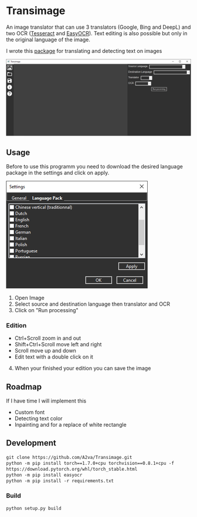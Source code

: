 # Transimage

An image translator that can use 3 translators (Google, Bing and DeepL) 
and two OCR ([Tesseract](https://github.com/tesseract-ocr) and [EasyOCR](https://github.com/JaidedAI/EasyOCR)). 
Text editing is also possible but only in the original language of the image.

I wrote this [package](https://github.com/A2va/ImageTranslator) for translating and detecting text on images


![Interface](images/transimage_interface.png)

## Usage

Before to use this programm you need to download the desired language package in the settings and click on apply.

![Language Pack](images/language_pack.png)

1. Open Image
2. Select source and destination language then translator and OCR
3. Click on "Run processing"

### Edition

*  Ctrl+Scroll zoom in and out
* Shift+Ctrl+Scroll move left and right
* Scroll move up and down
* Edit text with a double click on it

4. When your finished your edition you can save the image

## Roadmap

If I have time I will implement this

* Custom font
* Detecting text color
* Inpainting and for a replace of white rectangle

## Development

```
git clone https://github.com/A2va/Transimage.git
python -m pip install torch==1.7.0+cpu torchvision==0.8.1+cpu -f https://download.pytorch.org/whl/torch_stable.html
python -m pip install easyocr
python -m pip install -r requirements.txt
```
### Build

```
python setup.py build
```


